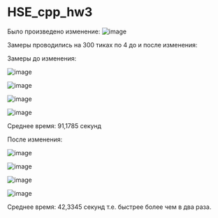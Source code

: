 # HSE_cpp_hw3

Было произведено изменение:
![image](https://github.com/user-attachments/assets/85657108-abd4-4360-bfa8-7a8df27100fb)

Замеры проводились на 300 тиках по 4 до и после изменения:

Замеры до изменения:

![image](https://github.com/user-attachments/assets/7a241783-0a50-47cc-b492-9d932029877d)

![image](https://github.com/user-attachments/assets/148b1b53-9dea-45af-b3ee-5345f63e5bfd)

![image](https://github.com/user-attachments/assets/d3444f08-2dc9-43c2-a343-ebeac4ad053d)

![image](https://github.com/user-attachments/assets/c0d7adb1-c769-4b49-bc6b-42512d94bef6)

Среднее время: 91,1785 секунд



После изменения:

![image](https://github.com/user-attachments/assets/ae442e9e-cc40-49a8-8134-45f2121888b6)

![image](https://github.com/user-attachments/assets/53c36b64-c3b2-43ef-a4a3-20e856973d71)

![image](https://github.com/user-attachments/assets/f7f33135-c21e-4597-a3d9-7ca61df8e7f0)

![image](https://github.com/user-attachments/assets/7d404746-add7-4b42-b855-ebb7a17179fc)

Среднее время: 42,3345 секунд
т.е. быстрее более чем в два раза.
